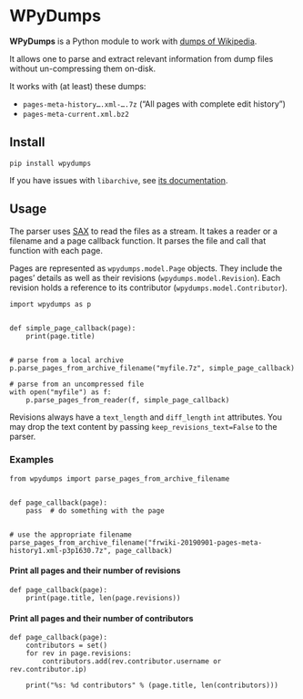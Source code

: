 # WPyDumps

**WPyDumps** is a Python module to work with [dumps of Wikipedia][dumps].

It allows one to parse and extract relevant information from dump files without un-compressing them on-disk.

It works with (at least) these dumps:

- `pages-meta-history….xml-….7z` (“All pages with complete edit history”)
- `pages-meta-current.xml.bz2`

[dumps]: https://dumps.wikimedia.org

## Install

    pip install wpydumps

If you have issues with `libarchive`, see [its documentation](https://github.com/dsoprea/PyEasyArchive?tab=readme-ov-file#notes).

## Usage

The parser uses [SAX][] to read the files as a stream. It takes a reader or a filename and a page callback function. It
parses the file and call that function with each page.

Pages are represented as `wpydumps.model.Page` objects. They include the pages’ details as well as their
revisions (`wpydumps.model.Revision`). Each revision holds a reference to its contributor (`wpydumps.model.Contributor`).

```python3
import wpydumps as p


def simple_page_callback(page):
    print(page.title)


# parse from a local archive
p.parse_pages_from_archive_filename("myfile.7z", simple_page_callback)

# parse from an uncompressed file
with open("myfile") as f:
    p.parse_pages_from_reader(f, simple_page_callback)
```

Revisions always have a `text_length` and `diff_length` `int` attributes. You may drop the text content by
passing `keep_revisions_text=False` to the parser.

[SAX]: https://docs.python.org/3.6/library/xml.sax.html

### Examples

```python3
from wpydumps import parse_pages_from_archive_filename


def page_callback(page):
    pass  # do something with the page


# use the appropriate filename
parse_pages_from_archive_filename("frwiki-20190901-pages-meta-history1.xml-p3p1630.7z", page_callback)
```

#### Print all pages and their number of revisions

```python3
def page_callback(page):
    print(page.title, len(page.revisions))
```

#### Print all pages and their number of contributors

```python3
def page_callback(page):
    contributors = set()
    for rev in page.revisions:
        contributors.add(rev.contributor.username or rev.contributor.ip)

    print("%s: %d contributors" % (page.title, len(contributors)))
```
